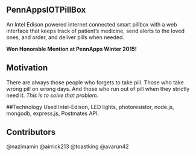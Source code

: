 ## PennAppsIOTPillBox

An Intel Edison powered internet connected smart pillbox with a web interface that keeps track of patient’s medicine, send alerts to the loved ones, and order, and deliver pills when needed. 

**Won Honorable Mention at PennApps Winter 2015!**

## Motivation

There are always those people who forgets to take pill. Those who take wrong pill on wrong days. And those who run out of pill when they strictly need it. *This is to solve that problem.*

##Technology Used
Intel-Edison, LED lights, photoresistor, node.js, mongodb, express.js, Postmates API.

## Contributors

@nazimamin @airrick213 @toastking @avarun42

